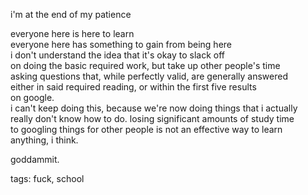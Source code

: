 i'm at the end of my patience

everyone here is here to learn  
everyone here has something to gain from being here  
i don't understand the idea that it's okay to slack off  
on doing the basic required work, but take up other people's time  
asking questions that, while perfectly valid, are generally answered  
either in said required reading, or within the first five results  
on google.  
i can't keep doing this, because we're now doing things that i actually  
really don't know how to do. losing significant amounts of study time  
to googling things for other people is not an effective way to learn  
anything, i think.

goddammit.

tags: fuck, school

